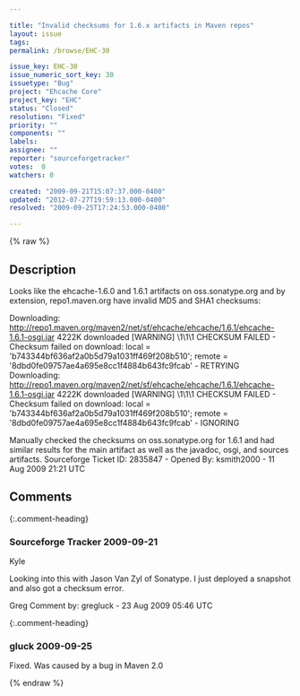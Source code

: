 ```yaml
---

title: "Invalid checksums for 1.6.x artifacts in Maven repos"
layout: issue
tags: 
permalink: /browse/EHC-30

issue_key: EHC-30
issue_numeric_sort_key: 30
issuetype: "Bug"
project: "Ehcache Core"
project_key: "EHC"
status: "Closed"
resolution: "Fixed"
priority: ""
components: ""
labels: 
assignee: ""
reporter: "sourceforgetracker"
votes:  0
watchers: 0

created: "2009-09-21T15:07:37.000-0400"
updated: "2012-07-27T19:59:13.000-0400"
resolved: "2009-09-25T17:24:53.000-0400"

---
```




{% raw %}



## Description

<div markdown="1" class="description">

Looks like the ehcache-1.6.0 and 1.6.1 artifacts on oss.sonatype.org and by extension, repo1.maven.org have invalid MD5 and SHA1 checksums:

Downloading: http://repo1.maven.org/maven2/net/sf/ehcache/ehcache/1.6.1/ehcache-1.6.1-osgi.jar
4222K downloaded
[WARNING] \1\1\1 CHECKSUM FAILED - Checksum failed on download: local = 'b743344bf636af2a0b5d79a1031ff469f208b510'; remote = '8dbd0fe09757ae4a695e8cc1f4884b643fc9fcab' - RETRYING
Downloading: http://repo1.maven.org/maven2/net/sf/ehcache/ehcache/1.6.1/ehcache-1.6.1-osgi.jar
4222K downloaded
[WARNING] \1\1\1 CHECKSUM FAILED - Checksum failed on download: local = 'b743344bf636af2a0b5d79a1031ff469f208b510'; remote = '8dbd0fe09757ae4a695e8cc1f4884b643fc9fcab' - IGNORING

Manually checked the checksums on oss.sonatype.org for 1.6.1 and had similar results for the main artifact as well as the javadoc, osgi, and sources artifacts.
Sourceforge Ticket ID: 2835847 - Opened By: ksmith2000 - 11 Aug 2009 21:21 UTC

</div>

## Comments


{:.comment-heading}
### **Sourceforge Tracker** <span class="date">2009-09-21</span>

<div markdown="1" class="comment">

Kyle

Looking into this with Jason Van Zyl of Sonatype. I just deployed a snapshot and also got a checksum error. 

Greg
Comment by: gregluck - 23 Aug 2009 05:46 UTC

</div>


{:.comment-heading}
### **gluck** <span class="date">2009-09-25</span>

<div markdown="1" class="comment">

Fixed. Was caused by a bug in Maven 2.0 

</div>



{% endraw %}
